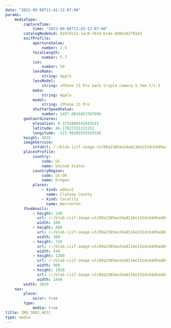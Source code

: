 ```yaml
---
date: "2022-09-08T11:42:12-07:00"
params:
    mediaType:
        captureTime:
            time: "2022-09-08T11:42:12-07:00"
        catalogNodeUid: 0197d132-1ac0-701d-b14e-6d8e182f8182
        exifProfile:
            apertureValue:
                number: 1.5
            focalLength:
                number: 5.7
            iso:
                number: 50
            lensMake:
                string: Apple
            lensModel:
                string: iPhone 13 Pro back triple camera 5.7mm f/1.5
            make:
                string: Apple
            model:
                string: iPhone 13 Pro
            shutterSpeedValue:
                number: 2457.0024451597096
        geoCoordinates:
            elevation: 0.3732800542843141
            latitude: 46.17827222222222
            longitude: -123.98105555555556
        height: 4032
        imageService:
            infoUrl: /~/blob-iiif-image-v3/89a2385ee24a8116e152dcb4d9ad868e10db683433d1200c001f60fa964cb478/info.json
        placesProfile:
            country:
                code: US
                name: United States
            countryRegion:
                code: US-OR
                name: Oregon
            places:
                - kind: admin2
                  name: Clatsop County
                - kind: locality
                  name: Warrenton
        thumbnails:
            - height: 240
              url: /~/blob-iiif-image-v3/89a2385ee24a8116e152dcb4d9ad868e10db683433d1200c001f60fa964cb478/full/180%2C240/0/default.jpg
              width: 180
            - height: 480
              url: /~/blob-iiif-image-v3/89a2385ee24a8116e152dcb4d9ad868e10db683433d1200c001f60fa964cb478/full/360%2C480/0/default.jpg
              width: 360
            - height: 720
              url: /~/blob-iiif-image-v3/89a2385ee24a8116e152dcb4d9ad868e10db683433d1200c001f60fa964cb478/full/540%2C720/0/default.jpg
              width: 540
            - height: 1280
              url: /~/blob-iiif-image-v3/89a2385ee24a8116e152dcb4d9ad868e10db683433d1200c001f60fa964cb478/full/960%2C1280/0/default.jpg
              width: 960
            - height: 1920
              url: /~/blob-iiif-image-v3/89a2385ee24a8116e152dcb4d9ad868e10db683433d1200c001f60fa964cb478/full/1440%2C1920/0/default.jpg
              width: 1440
        width: 3024
    nav:
        place:
            us/or: true
        type:
            media: true
title: IMG_3882.HEIC
type: media
---
```

